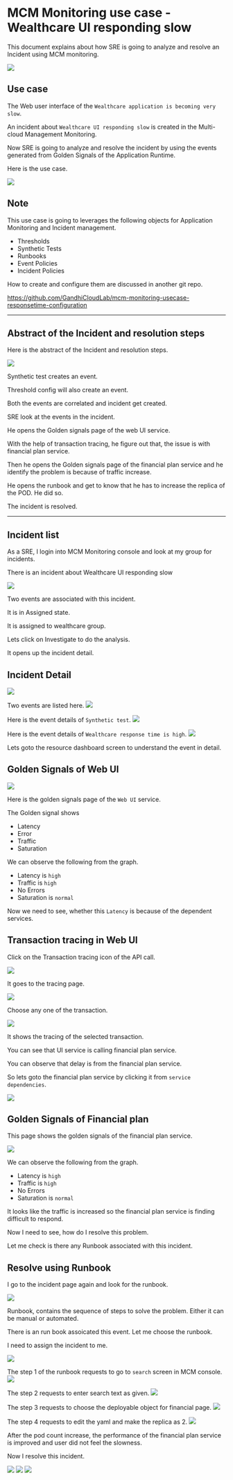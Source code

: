 # MCM Monitoring use case - Wealthcare UI responding slow

This document explains about how  SRE  is going to analyze and resolve an Incident using MCM monitoring. 

<img src="images/30-response-1.png">

## Use case

The Web user interface of the `Wealthcare application is becoming very slow`.

An incident about `Wealthcare UI responding slow` is created in the Multi-cloud Management Monitoring.

Now SRE is going to analyze and resolve the incident by using the events generated from Golden Signals of the Application Runtime.

Here is the use case.

<img src="images/30-response-2.png">

## Note

This use case is going to leverages the following objects for Application Monitoring and Incident management.
- Thresholds
- Synthetic Tests
- Runbooks
- Event Policies
- Incident Policies

How to create and configure them are discussed in another git repo. 

https://github.com/GandhiCloudLab/mcm-monitoring-usecase-responsetime-configuration

------

## Abstract of the Incident and resolution steps

Here is the abstract of the Incident and resolution steps.

<img src="images/30-response-3.png">

Synthetic test creates an event.

Threshold config will also create an event.

Both the events are correlated and incident get created.

SRE look at the events in the incident.

He opens the Golden signals page of the web UI service.

With the help of transaction tracing, he figure out that, the issue is with financial plan service.

Then he opens the Golden signals page of the financial plan service and he identify the problem is because of traffic increase.

He opens the runbook and get to know that he has to increase the replica of the POD. He did so.

The incident is resolved. 

------

## Incident list

As a SRE, I  login into MCM Monitoring console and look at my group for incidents. 

There is an incident about Wealthcare UI responding slow

<img src="images/01-responsetime-1.png">

Two events are associated with this incident.

It is in Assigned state.

It is assigned to wealthcare group.

Lets click on Investigate to do the analysis.

It opens up the incident detail.

## Incident Detail

<img src="images/01-responsetime-2.png">

Two events are listed here.
<img src="images/01-responsetime-3.png">

Here is the event details of `Synthetic test`.
<img src="images/01-responsetime-4.png">

Here is the event details of `Wealthcare response time is high`.
<img src="images/01-responsetime-4.png">

Lets goto the resource dashboard screen to understand the event in detail.

## Golden Signals of Web UI

<img src="images/02-responsetime-1.png">

Here is the golden signals page of the `Web UI` service. 

The Golden signal shows
- Latency
- Error
- Traffic
- Saturation

We can observe the following from the graph.
- Latency is `high`
- Traffic is `high`
- No Errors
- Saturation is `normal` 

Now we need to see, whether this `Latency` is because of the dependent services. 

## Transaction tracing in Web UI
Click on the Transaction tracing icon of the API call.  

<img src="images/02-responsetime-2.png">

It goes to the tracing page. 

<img src="images/02-responsetime-3.png">

Choose any one of the transaction. 

<img src="images/02-responsetime-4.png">

It shows the tracing of the selected transaction.

You can see that UI service is calling financial plan service.

You can observe that delay is from the financial plan service. 

So lets goto the financial plan service by clicking it from `service dependencies`.

<img src="images/02-responsetime-5.png">

## Golden Signals of Financial plan

This page shows the golden signals of the financial plan service. 

<img src="images/03-responsetime-1.png">

We can observe the following from the graph.
- Latency is `high`
- Traffic is `high`
- No Errors
- Saturation is `normal` 

It looks like the traffic is increased so the financial plan service is finding difficult to respond.

Now I need to see, how do I resolve this problem. 

Let me check is there any Runbook associated with this incident. 

## Resolve using Runbook

I go to the incident page again and look for the runbook.

<img src="images/04-responsetime-1.png">

Runbook, contains the sequence of steps to solve the problem. Either it can be manual or automated. 

There is an run book assoicated this event. Let me choose the runbook.

I need to assign the incident to me. 

<img src="images/04-responsetime-2.png">

The step 1 of the runbook requests to go to `search` screen in MCM console.
<img src="images/04-responsetime-3.png">

The step 2 requests to enter search text as given.
<img src="images/04-responsetime-4.png">

The step 3 requests to choose the deployable object for financial page.
<img src="images/04-responsetime-5.png">

The step 4 requests to edit the yaml and make the replica as 2.
<img src="images/04-responsetime-6.png">

After the pod count increase, the performance of the financial plan service is improved and user did not feel the slowness.

Now I resolve this incident.

<img src="images/04-responsetime-7.png">

<img src="images/04-responsetime-8.png">

<img src="images/04-responsetime-9.png">
